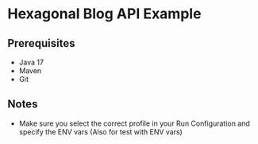 # Hexagonal Blog API Example

## Prerequisites
* Java 17
* Maven
* Git

## Notes
* Make sure you select the correct profile in your Run Configuration and specify the ENV vars (Also for test with ENV vars)